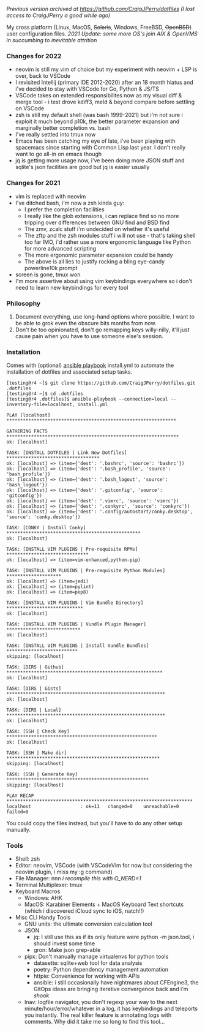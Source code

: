 _Previous version archived at https://github.com/CraigJPerry/dotfiles (I lost access to CraigJPerry a good while ago)_

My cross platform (Linux, MacOS, ~~Solaris~~, Windows, FreeBSD, ~~OpenBSD~~)
user configuration files. _2021 Update: some more OS's join AIX & OpenVMS in succumbing to inevitable attrition_

### Changes for 2022 ###

* neovim is still my vim of choice but my experiment with neovim + LSP is over, back to VSCode
* I revisited Intellij (primary IDE 2012-2020) after an 18 month hiatus and i've decided to stay with VSCode for Go, Python & JS/TS
* VSCode takes on extended responsibilites now as my visual diff & merge tool - i test drove kdiff3, meld & beyond compare before settling on VSCode
* zsh is still my default shell (was bash 1999-2021) but i'm not sure i exploit it much beyond p10k, the better parameter expansion and marginally better completion vs. bash
* I've really settled into tmux now
* Emacs has been catching my eye of late, i've been playing with spacemacs since starting with Common Lisp last year. I don't really want to go all-in on emacs though
* jq is getting more usage now, i've been doing more JSON stuff and sqlite's json facilities are good but jq is easier usually

### Changes for 2021 ###

* vim is replaced with neovim
* I've ditched bash, i'm now a zsh kinda guy:
  * I prefer the completion facilities
  * I really like the glob extensions, i can replace find so no more tripping over differences between GNU find and BSD find
  * The zmv, zcalc stuff i'm undecided on whether it's useful
  * The zftp and the zsh modules stuff i will not use - that's taking shell too far IMO, i'd rather use a more ergonomic language like Python for more advanced scripting
  * The more ergonomic parameter expansion could be handy
  * The above is all lies to justify rocking a bling eye-candy powerline10k prompt
* screen is gone, tmux won
* I'm more assertive about using vim keybindings everywhere so i don't need to learn new keybindings for every tool


### Philosophy ###

1. Document everything, use long-hand options where possible. I want
   to be able to grok even the obscure bits months from now.
2. Don't be too opinionated, don't go remapping keys willy-nilly,
   it'll just cause pain when you have to use someone else's session.


### Installation ###

Comes with (optional) [ansible playbook](http://www.ansibleworks.com)
install.yml to automate the installation of dotfiles and associated
setup tasks.

    [testing@r4 ~]$ git clone https://github.com/CraigJPerry/dotfiles.git .dotfiles
    [testing@r4 ~]$ cd .dotfiles
    [testing@r4 .dotfiles]$ ansible-playbook --connection=local --inventory-file=localhost, install.yml

    PLAY [localhost] **************************************************************

    GATHERING FACTS ***************************************************************
    ok: [localhost]

    TASK: [INSTALL DOTFILES | Link New Dotfiles] **********************************
    ok: [localhost] => (item={'dest': '.bashrc', 'source': 'bashrc'})
    ok: [localhost] => (item={'dest': '.bash_profile', 'source': 'bash_profile'})
    ok: [localhost] => (item={'dest': '.bash_logout', 'source': 'bash_logout'})
    ok: [localhost] => (item={'dest': '.gitconfig', 'source': 'gitconfig'})
    ok: [localhost] => (item={'dest': '.vimrc', 'source': 'vimrc'})
    ok: [localhost] => (item={'dest': '.conkyrc', 'source': 'conkyrc'})
    ok: [localhost] => (item={'dest': '.config/autostart/conky.desktop', 'source': 'conky.desktop'})

    TASK: [CONKY | Install Conky] *************************************************
    ok: [localhost]

    TASK: [INSTALL VIM PLUGINS | Pre-requisite RPMs] ******************************
    ok: [localhost] => (item=vim-enhanced,python-pip)

    TASK: [INSTALL VIM PLUGINS | Pre-requisite Python Modules] ********************
    ok: [localhost] => (item=jedi)
    ok: [localhost] => (item=pylint)
    ok: [localhost] => (item=pep8)

    TASK: [INSTALL VIM PLUGINS | Vim Bundle Directory] ****************************
    ok: [localhost]

    TASK: [INSTALL VIM PLUGINS | Vundle Plugin Manager] ***************************
    ok: [localhost]

    TASK: [INSTALL VIM PLUGINS | Install Vundle Bundles] **************************
    skipping: [localhost]

    TASK: [DIRS | Github] *********************************************************
    ok: [localhost]

    TASK: [DIRS | Gists] **********************************************************
    ok: [localhost]

    TASK: [DIRS | Local] **********************************************************
    ok: [localhost]

    TASK: [SSH | Check Key] *******************************************************
    ok: [localhost]

    TASK: [SSH | Make dir] ********************************************************
    skipping: [localhost]

    TASK: [SSH | Generate Key] ****************************************************
    skipping: [localhost]

    PLAY RECAP ********************************************************************
    localhost                  : ok=11   changed=0    unreachable=0    failed=0

You could copy the files instead, but you'll have to do any other setup manually.


### Tools ###

* Shell: zsh
* Editor: neovim, VSCode (with VSCodeVim for now but considering the neovim plugin, i miss my :g command)
* File Manager: nnn _i recompile this with O_NERD=1_
* Terminal Multiplexer: tmux
* Keyboard Macros
  * Windows: AHK
  * MacOS: Karabiner Elements + MacOS Keyboard Text shortcuts (which i discovered iCloud sync to iOS, natch!!)
* Misc CLI Handy Tools
  * GNU units: the ultimate conversion calculation tool
  * JSON
    * jq: I still use this as if its only feature were python -m json.tool, i should invest some time
    * gron: Make json grep-able
  * pipx: Don't manually manage virtualenvs for python tools
    * datasette: sqlite+web tool for data analysis
    * poetry: Python dependency management automation
    * httpie: Convenience for working with APIs
    * ansible: i still occasionally have nightmares about CFEngine3, the GitOps ideas are bringing iterative convergence back and i'm *shook*
  * lnav: logfile navigator, you don't regexp your way to the next minute/hour/error/whatever in a log, it has keybindings and teleports you instantly. The real killer feature is annotating logs with comments. Why did it take me so long to find this tool...

